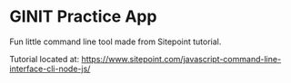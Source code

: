 # GINIT Practice App

Fun little command line tool made from Sitepoint tutorial.

Tutorial located at: https://www.sitepoint.com/javascript-command-line-interface-cli-node-js/
